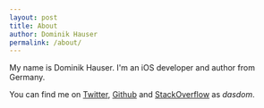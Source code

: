 ```yaml
---
layout: post
title: About
author: Dominik Hauser
permalink: /about/
---
```


My name is Dominik Hauser.
I'm an iOS developer and author from Germany.

You can find me on [Twitter](https://twitter.com/dasdom), [Github](https://github.com/dasdom) and [StackOverflow](https://stackoverflow.com/users/498796/dasdom?tab=profile) as *dasdom*.
